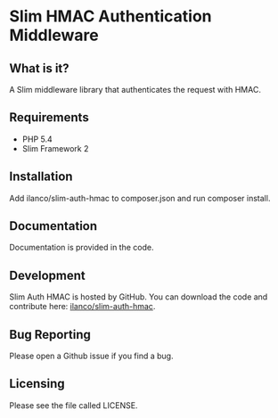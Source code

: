 Slim HMAC Authentication Middleware
===================================

What is it?
-----------

A Slim middleware library that authenticates the request with HMAC.

Requirements
------------

* PHP 5.4
* Slim Framework 2

Installation
------------

Add ilanco/slim-auth-hmac to composer.json and run composer install.

Documentation
-------------

Documentation is provided in the code.

Development
-----------

Slim Auth HMAC is hosted by GitHub. You can download the code and contribute
here: [ilanco/slim-auth-hmac][].

Bug Reporting
-------------

Please open a Github issue if you find a bug.

Licensing
---------

Please see the file called LICENSE.

[ilanco/slim-auth-hmac]: https://github.com/ilanco/slim-auth-hmac
"ilanco/slim-auth-hmac"
